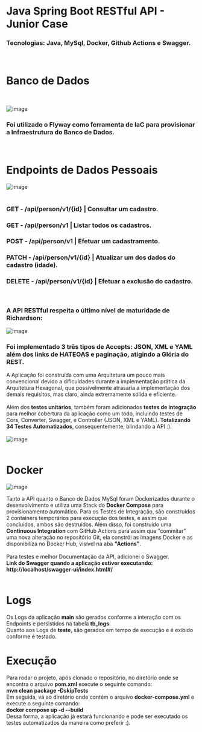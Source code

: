 # Java Spring Boot RESTful API - Junior Case
### Tecnologias: Java, MySql, Docker, Github Actions e Swagger.
<br>

# Banco de Dados
<br>

![image](https://github.com/guifami/Java-Spring-Boot-RESTful-Api/assets/93688391/c71261bb-8597-4fac-824f-58f223dd787a)
### Foi utilizado o Flyway como ferramenta de IaC para provisionar a Infraestrutura do Banco de Dados.
<br>

# Endpoints de Dados Pessoais
![image](https://github.com/guifami/Java-Spring-Boot-RESTful-Api/assets/93688391/24d0a354-bf42-4bb5-a57e-e2ef5a32b6c9)
<br><br>
### GET - /api/person/v1/{id} | Consultar um cadastro.
### GET - /api/person/v1 | Listar todos os cadastros.
### POST - /api/person/v1 | Efetuar um cadastramento.
### PATCH - /api/person/v1/{id} | Atualizar um dos dados do cadastro (idade).
### DELETE - /api/person/v1/{id} |  Efetuar a exclusão do cadastro.
<br>

### A API RESTful respeita o último nível de maturidade de Richardson:
![image](https://github.com/guifami/Java-Spring-Boot-RESTful-Api/assets/93688391/5c4bef5f-d92a-47cc-8682-33fbf922da98)

### Foi implementado 3 três tipos de Accepts: JSON, XML e YAML além dos links de HATEOAS e paginação, atigindo a Glória do REST. 
A Aplicação foi construída com uma Arquitetura um pouco mais convencional devido a dificuldades durante a implementação prática da Arquitetura Hexagonal, que possivelmente atrasaria a implementação dos demais requisitos, mas claro, ainda extremamente sólida e eficiente.
<br><br>
Além dos <b>testes unitários</b>, também foram adicionados <b>testes de integração</b> para melhor cobertura da aplicação como um todo, incluindo testes de Cors, Converter, Swagger, e Controller (JSON, XML e YAML). <b>Totalizando 34 Testes Automatizados</b>, consequentemente, blindando a API :).
<br><br>
![image](https://github.com/guifami/Junior-Case-Spring-Boot-Restful-Api/assets/93688391/d7ef826d-0b91-4f88-8079-dd150b27597c)
<br><br>

# Docker
![image](https://github.com/guifami/Junior-Case-Spring-Boot-Restful-Api/assets/93688391/e780a195-eb55-441e-a828-5d6704b4d6d0)

Tanto a API quanto o Banco de Dados MySql foram Dockerizados durante o desenvolvimento e utiliza uma Stack do <b>Docker Compose</b> para provisionamento automático.
Para os Testes de Integração, são construídos 2 containers temporários para execução dos testes, e assim que concluídos, ambos são destruídos.
Além disso, foi construído uma <b>Continuous Integration</b> com GitHub Actions para assim que "commitar" uma nova alteração no repositório Git, ela constrói as imagens Docker e as disponibiliza no Docker Hub, visível na aba <b>"Actions"</b>.
<br><br>
Para testes e melhor Documentação da API, adicionei o Swagger.
<br>
<b>Link do Swagger quando a aplicação estiver executando: http://localhost/swagger-ui/index.html#/</b>
<br><br>

# Logs
Os Logs da aplicação <b>main</b> são gerados conforme a interação com os Endpoints e persistidos na tabela <b>tb_logs</b>.
<br>
Quanto aos Logs de <b>teste</b>, são gerados em tempo de execução e é exibido conforme é testado.

# Execução
Para rodar o projeto, após clonado o repositório, no diretório onde se encontra o arquivo <b>pom.xml</b> execute o seguinte comando:
<br>
<b>mvn clean package -DskipTests</b>
<br>
Em seguida, vá ao diretório onde contém o arquivo <b>docker-compose.yml</b> e execute o seguinte comando:
<br>
<b>docker compose up -d --build</b>
<br>
Dessa forma, a aplicação já estará funcionando e pode ser executado os testes automatizados da maneira como preferir :).
